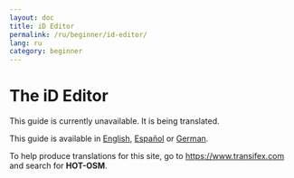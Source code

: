 ```yaml
---
layout: doc
title: iD Editor
permalink: /ru/beginner/id-editor/
lang: ru
category: beginner
---
```


The iD Editor
=============

This guide is currently unavailable. It is being translated.  

This guide is available in [English](/en/beginner/id-editor/), [Español](/es/beginner/id-editor/) or [German](/de/beginner/id-editor/).  


To help produce translations for this site, go to <https://www.transifex.com> and search for **HOT-OSM**.
